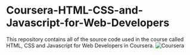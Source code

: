 # Coursera-HTML-CSS-and-Javascript-for-Web-Developers
This repository contains all of the source code used in the course called HTML, CSS and Javascript for Web Developers in Coursera.
![Coursera](https://user-images.githubusercontent.com/74092104/125923830-82da3e21-1a4e-43bc-a52d-e47801a436f8.png)
